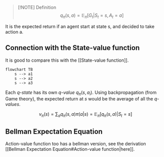 >[!NOTE] Definition
>$$q_{\pi}(s,a) = \mathbb{E}_{\pi}[G_t | S_t = s, A_t=a]$$

It is the expected return if an agent start at state s, and decided to take action a.

## Connection with the State-value function

It is good to compare this with the [[State-value function]].

```mermaid
flowchart TB
	s --> a1
	s --> a2
	s --> a3
```

Each *q-state* has its own *q-value* $q_\pi(s,a_i)$. Using backpropagation (from Game theory), the expected return at $s$ would be the average of all the *q-values*.

$$v_\pi(s) = \sum_a q_\pi(s,a) \pi(a|s) = \mathbb{E}_\pi[q_\pi(s,a)| S_t = s]$$

## Bellman Expectation Equation

Action-value function too has a bellman version, see the derivation [[Bellman Expectation Equation#Action-value function|here]].